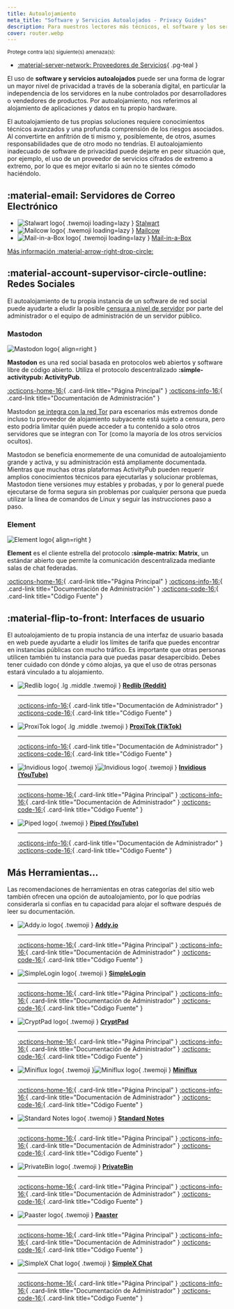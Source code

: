 ```yaml
---
title: Autoalojamiento
meta_title: "Software y Servicios Autoalojados - Privacy Guides"
description: Para nuestros lectores más técnicos, el software y los servicios autoalojados pueden proporcionar garantías adicionales de privacidad, ya que tienes el máximo control sobre tus datos.
cover: router.webp
---
```


<small>Protege contra la(s) siguiente(s) amenaza(s):</small>

- [:material-server-network: Proveedores de Servicios](../basics/common-threats.md#privacy-from-service-providers){ .pg-teal }

El uso de **software y servicios autoalojados** puede ser una forma de lograr un mayor nivel de privacidad a través de la soberanía digital, en particular la independencia de los servidores en la nube controlados por desarrolladores o vendedores de productos. Por autoalojamiento, nos referimos al alojamiento de aplicaciones y datos en tu propio hardware.

El autoalojamiento de tus propias soluciones requiere conocimientos técnicos avanzados y una profunda comprensión de los riesgos asociados. Al convertirte en anfitrión de ti mismo y, posiblemente, de otros, asumes responsabilidades que de otro modo no tendrías. El autoalojamiento inadecuado de software de privacidad puede dejarte en peor situación que, por ejemplo, el uso de un proveedor de servicios cifrados de extremo a extremo, por lo que es mejor evitarlo si aún no te sientes cómodo haciéndolo.

## :material-email: Servidores de Correo Electrónico

<div class="grid cards" markdown>

- ![Stalwart logo](../assets/img/self-hosting/stalwart.svg){ .twemoji loading=lazy } [Stalwart](email-servers.md#stalwart)
- ![Mailcow logo](../assets/img/self-hosting/mailcow.svg){ .twemoji loading=lazy } [Mailcow](email-servers.md#mailcow)
- ![Mail-in-a-Box logo](../assets/img/self-hosting/mail-in-a-box.svg){ .twemoji loading=lazy } [Mail-in-a-Box](email-servers.md#mail-in-a-box)

</div>

[Más información :material-arrow-right-drop-circle:](email-servers.md)

## :material-account-supervisor-circle-outline: Redes Sociales

El autoalojamiento de tu propia instancia de un software de red social puede ayudarte a eludir la posible [censura a nivel de servidor](../social-networks.md#censorship-resistance) por parte del administrador o el equipo de administración de un servidor público.

### Mastodon

<div class="admonition recommendation" markdown>

![Mastodon logo](../assets/img/social-networks/mastodon.svg){ align=right }

**Mastodon** es una red social basada en protocolos web abiertos y software libre de código abierto. Utiliza el protocolo descentralizado **:simple-activitypub: ActivityPub**.

[:octicons-home-16:](https://joinmastodon.org){ .card-link title="Página Principal" }
[:octicons-info-16:](https://docs.joinmastodon.org/admin/prerequisites){ .card-link title="Documentación de Administración" }

</div>

Mastodon [se integra con la red Tor](https://docs.joinmastodon.org/admin/optional/tor) para escenarios más extremos donde incluso tu proveedor de alojamiento subyacente está sujeto a censura, pero esto podría limitar quién puede acceder a tu contenido a solo otros servidores que se integran con Tor (como la mayoría de los otros servicios ocultos).

Mastodon se beneficia enormemente de una comunidad de autoalojamiento grande y activa, y su administración está ampliamente documentada. Mientras que muchas otras plataformas ActivityPub pueden requerir amplios conocimientos técnicos para ejecutarlas y solucionar problemas, Mastodon tiene versiones muy estables y probadas, y por lo general puede ejecutarse de forma segura sin problemas por cualquier persona que pueda utilizar la línea de comandos de Linux y seguir las instrucciones paso a paso.

### Element

<div class="admonition recommendation" markdown>

![Element logo](../assets/img/social-networks/element.svg){ align=right }

**Element** es el cliente estrella del protocolo **:simple-matrix: Matrix**, un estándar abierto que permite la comunicación descentralizada mediante salas de chat federadas.

[:octicons-home-16:](https://element.io){ .card-link title="Página Principal" }
[:octicons-info-16:](https://element-hq.github.io/synapse/latest){ .card-link title="Documentación de Administración" }
[:octicons-code-16:](https://github.com/element-hq){ .card-link title="Código Fuente" }

</div>

## :material-flip-to-front: Interfaces de usuario

El autoalojamiento de tu propia instancia de una interfaz de usuario basada en web puede ayudarte a eludir los límites de tarifa que puedes encontrar en instancias públicas con mucho tráfico. Es importante que otras personas utilicen también tu instancia para que puedas pasar desapercibido. Debes tener cuidado con dónde y cómo alojas, ya que el uso de otras personas estará vinculado a tu alojamiento.

<div class="grid cards" markdown>

- ![Redlib logo](../assets/img/frontends/redlib.svg){ .lg .middle .twemoji } [**Redlib (Reddit)**](../frontends.md#redlib)

  ---

  [:octicons-info-16:](https://github.com/redlib-org/redlib#deployment){ .card-link title="Documentación de Administrador" }
  [:octicons-code-16:](https://github.com/redlib-org/redlib){ .card-link title="Código Fuente" }

- ![ProxiTok logo](../assets/img/frontends/proxitok.svg){ .lg .middle .twemoji } [**ProxiTok (TikTok)**](../frontends.md#proxitok)

  ---

  [:octicons-info-16:](https://github.com/pablouser1/ProxiTok/wiki/Self-hosting){ .card-link title="Documentación de Administrador" }
  [:octicons-code-16:](https://github.com/pablouser1/ProxiTok){ .card-link title="Código Fuente" }

- ![Invidious logo](../assets/img/frontends/invidious.svg#only-light){ .twemoji }![Invidious logo](../assets/img/frontends/invidious-dark.svg#only-dark){ .twemoji } [**Invidious (YouTube)**](../frontends.md#invidious)

  ---

  [:octicons-home-16:](https://invidious.io){ .card-link title="Página Principal" }
  [:octicons-info-16:](https://docs.invidious.io/installation){ .card-link title="Documentación de Administrador" }
  [:octicons-code-16:](https://github.com/iv-org/invidious){ .card-link title="Código Fuente" }

- ![Piped logo](../assets/img/frontends/piped.svg){ .twemoji } [**Piped (YouTube)**](../frontends.md#piped)

  ---

  [:octicons-info-16:](https://docs.piped.video/docs/self-hosting){ .card-link title="Documentación de Administrador" }
  [:octicons-code-16:](https://github.com/TeamPiped/Piped){ .card-link title="Código Fuente" }

</div>

## Más Herramientas...

Las recomendaciones de herramientas en otras categorías del sitio web también ofrecen una opción de autoalojamiento, por lo que podrías considerarla si confías en tu capacidad para alojar el software después de leer su documentación.

<div class="grid cards" markdown>

- ![Addy.io logo](../assets/img/email-aliasing/addy.svg){ .twemoji } [**Addy.io**](../email-aliasing.md#addyio)

  ---

  [:octicons-home-16:](https://addy.io){ .card-link title="Página Principal" }
  [:octicons-info-16:](https://addy.io/self-hosting){ .card-link title="Documentación de Administrador" }
  [:octicons-code-16:](https://github.com/anonaddy){ .card-link title="Código Fuente" }

- ![SimpleLogin logo](../assets/img/email-aliasing/simplelogin.svg){ .twemoji } [**SimpleLogin**](../email-aliasing.md#simplelogin)

  ---

  [:octicons-home-16:](https://addy.io){ .card-link title="Página Principal" }
  [:octicons-info-16:](https://github.com/simple-login/app#prerequisites){ .card-link title="Documentación de Administrador" }
  [:octicons-code-16:](https://github.com/simple-login){ .card-link title="Código Fuente" }

- ![CryptPad logo](../assets/img/document-collaboration/cryptpad.svg){ .twemoji } [**CryptPad**](../document-collaboration.md#cryptpad)

  ---

  [:octicons-home-16:](https://cryptpad.fr){ .card-link title="Página Principal" }
  [:octicons-info-16:](https://docs.cryptpad.org/en/admin_guide/index.html){ .card-link title="Documentación de Administrador" }
  [:octicons-code-16:](https://github.com/xwiki-labs/cryptpad){ .card-link title="Código Fuente" }

- ![Miniflux logo](../assets/img/news-aggregators/miniflux.svg#only-light){ .twemoji }![Miniflux logo](../assets/img/news-aggregators/miniflux-dark.svg#only-dark){ .twemoji } [**Miniflux**](../news-aggregators.md#miniflux)

  ---

  [:octicons-home-16:](https://miniflux.app){ .card-link title="Página Principal" }
  [:octicons-info-16:](https://miniflux.app/docs/index.html#administration-guide){ .card-link title="Documentación de Administrador" }
  [:octicons-code-16:](https://github.com/miniflux/v2){ .card-link title="Código Fuente" }

- ![Standard Notes logo](../assets/img/notebooks/standard-notes.svg){ .twemoji } [**Standard Notes**](../notebooks.md#standard-notes)

  ---

  [:octicons-home-16:](https://standardnotes.com){ .card-link title="Página Principal" }
  [:octicons-info-16:](https://standardnotes.com/help/47/can-i-self-host-standard-notes){ .card-link title="Documentación de Administrador" }
  [:octicons-code-16:](https://github.com/standardnotes){ .card-link title="Código Fuente" }

- ![PrivateBin logo](../assets/img/pastebins/privatebin.svg){ .twemoji } [**PrivateBin**](../pastebins.md#privatebin)

  ---

  [:octicons-home-16:](https://privatebin.info){ .card-link title="Página Principal" }
  [:octicons-info-16:](https://github.com/PrivateBin/PrivateBin/blob/master/doc/Installation.md){ .card-link title="Documentación de Administrador" }
  [:octicons-code-16:](https://github.com/PrivateBin/PrivateBin){ .card-link title="Código Fuente" }

- ![Paaster logo](../assets/img/pastebins/paaster.svg){ .twemoji } [**Paaster**](../pastebins.md#paaster)

  ---

  [:octicons-home-16:](https://paaster.io){ .card-link title="Página Principal" }
  [:octicons-info-16:](https://github.com/WardPearce/paaster#deployment){ .card-link title="Documentación de Administrador" }
  [:octicons-code-16:](https://github.com/WardPearce/paaster){ .card-link title="Código Fuente" }

- ![SimpleX Chat logo](../assets/img/messengers/simplex.svg){ .twemoji } [**SimpleX Chat**](../real-time-communication.md#simplex-chat)

  ---

  [:octicons-home-16:](https://simplex.chat){ .card-link title="Página Principal" }
  [:octicons-info-16:](https://simplex.chat/docs/server.html){ .card-link title="Documentación de Administrador" }
  [:octicons-code-16:](https://github.com/simplex-chat){ .card-link title="Código Fuente" }

</div>
